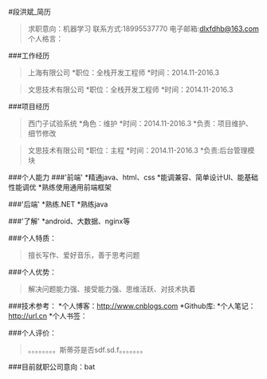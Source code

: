 #段洪斌_简历
>求职意向：机器学习
>联系方式:18995537770
>电子邮箱:dlxfdhb@163.com
>个人格言：

###工作经历
>上海有限公司
*职位：全栈开发工程师
*时间：2014.11-2016.3

>文思技术有限公司
*职位：全栈开发工程师
*时间：2014.11-2016.3

###项目经历
>西门子试验系统
*角色：维护
*时间：2014.11-2016.3
*负责：项目维护、细节修改

>文思技术有限公司
*职位：主程
*时间：2014.11-2016.3
*负责:后台管理模块

###个人能力
###'前端'
*精通java、html、css
*能调兼容、简单设计UI、能基础性能调优
*熟练使用通用前端框架

###'后端'
*熟练.NET
*熟练java

###'了解'
*android、大数据、nginx等

###个人特质：
>擅长写作、爱好音乐，善于思考问题

###个人优势：
>解决问题能力强、接受能力强、思维活跃、对技术执着

###技术参考：
*个人博客：http://www.cnblogs.com
*Github库:
*个人笔记：http://url.cn
*个人书签：

###个人评价：
>。。。。。。。。斯蒂芬是否sdf.sd.f。。。。。。。

###目前就职公司意向：bat
